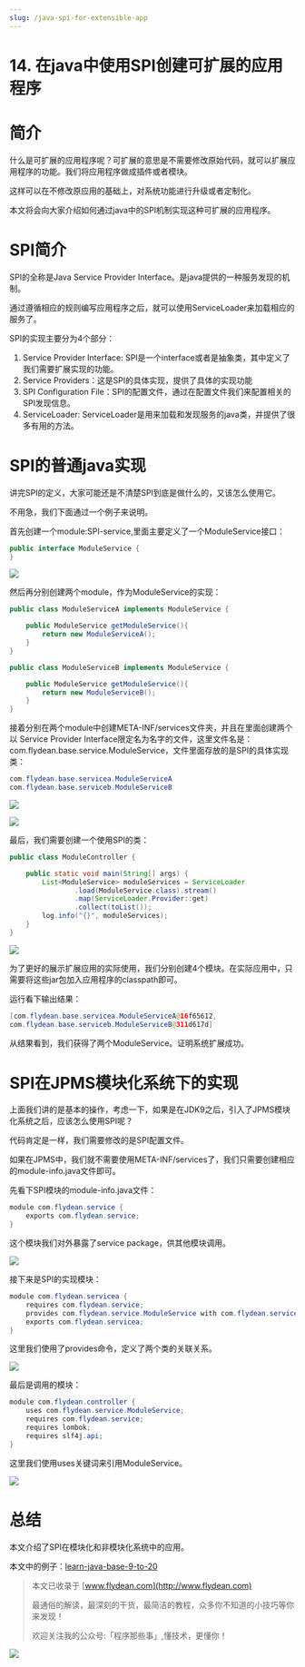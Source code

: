 ```yaml
---
slug: /java-spi-for-extensible-app
---
```


# 14. 在java中使用SPI创建可扩展的应用程序

# 简介

什么是可扩展的应用程序呢？可扩展的意思是不需要修改原始代码，就可以扩展应用程序的功能。我们将应用程序做成插件或者模块。

这样可以在不修改原应用的基础上，对系统功能进行升级或者定制化。

本文将会向大家介绍如何通过java中的SPI机制实现这种可扩展的应用程序。

# SPI简介

SPI的全称是Java Service Provider Interface。是java提供的一种服务发现的机制。

通过遵循相应的规则编写应用程序之后，就可以使用ServiceLoader来加载相应的服务了。

SPI的实现主要分为4个部分：

1. Service Provider Interface: SPI是一个interface或者是抽象类，其中定义了我们需要扩展实现的功能。
2. Service Providers：这是SPI的具体实现，提供了具体的实现功能
3. SPI Configuration File：SPI的配置文件，通过在配置文件我们来配置相关的SPI发现信息。
4. ServiceLoader: ServiceLoader是用来加载和发现服务的java类，并提供了很多有用的方法。

# SPI的普通java实现

讲完SPI的定义，大家可能还是不清楚SPI到底是做什么的，又该怎么使用它。

不用急，我们下面通过一个例子来说明。

首先创建一个module:SPI-service,里面主要定义了一个ModuleService接口：

~~~java
public interface ModuleService {
}
~~~

![](https://img-blog.csdnimg.cn/20200711103146283.png?x-oss-process=image/watermark,type_ZmFuZ3poZW5naGVpdGk,shadow_0,text_aHR0cDovL3d3dy5mbHlkZWFuLmNvbQ==,size_30,color_8F8F8F,t_70)

然后再分别创建两个module，作为ModuleService的实现：

~~~java
public class ModuleServiceA implements ModuleService {

    public ModuleService getModuleService(){
        return new ModuleServiceA();
    }
}
~~~

~~~java
public class ModuleServiceB implements ModuleService {

    public ModuleService getModuleService(){
        return new ModuleServiceB();
    }
}
~~~

接着分别在两个module中创建META-INF/services文件夹，并且在里面创建两个以 Service Provider Interface限定名为名字的文件，这里文件名是：com.flydean.base.service.ModuleService，文件里面存放的是SPI的具体实现类：

~~~java
com.flydean.base.servicea.ModuleServiceA
com.flydean.base.serviceb.ModuleServiceB
~~~

![](https://img-blog.csdnimg.cn/20200711103500719.png?x-oss-process=image/watermark,type_ZmFuZ3poZW5naGVpdGk,shadow_0,text_aHR0cDovL3d3dy5mbHlkZWFuLmNvbQ==,size_30,color_8F8F8F,t_70)

![](https://img-blog.csdnimg.cn/20200711103530437.png?x-oss-process=image/watermark,type_ZmFuZ3poZW5naGVpdGk,shadow_0,text_aHR0cDovL3d3dy5mbHlkZWFuLmNvbQ==,size_30,color_8F8F8F,t_70)

最后，我们需要创建一个使用SPI的类：

~~~java
public class ModuleController {

    public static void main(String[] args) {
        List<ModuleService> moduleServices = ServiceLoader
                .load(ModuleService.class).stream()
                .map(ServiceLoader.Provider::get)
                .collect(toList());
        log.info("{}", moduleServices);
    }
}
~~~

![](https://img-blog.csdnimg.cn/20200711103750916.png?x-oss-process=image/watermark,type_ZmFuZ3poZW5naGVpdGk,shadow_0,text_aHR0cDovL3d3dy5mbHlkZWFuLmNvbQ==,size_30,color_8F8F8F,t_70)

为了更好的展示扩展应用的实际使用，我们分别创建4个模块。在实际应用中，只需要将这些jar包加入应用程序的classpath即可。

运行看下输出结果：

~~~java
[com.flydean.base.servicea.ModuleServiceA@16f65612, 
com.flydean.base.serviceb.ModuleServiceB@311d617d]
~~~

从结果看到，我们获得了两个ModuleService。证明系统扩展成功。

# SPI在JPMS模块化系统下的实现

上面我们讲的是基本的操作，考虑一下，如果是在JDK9之后，引入了JPMS模块化系统之后，应该怎么使用SPI呢？

代码肯定是一样，我们需要修改的是SPI配置文件。

如果在JPMS中，我们就不需要使用META-INF/services了，我们只需要创建相应的module-info.java文件即可。

先看下SPI模块的module-info.java文件：

~~~java
module com.flydean.service {
    exports com.flydean.service;
}
~~~

这个模块我们对外暴露了service package，供其他模块调用。

![](https://img-blog.csdnimg.cn/20200711104305359.png?x-oss-process=image/watermark,type_ZmFuZ3poZW5naGVpdGk,shadow_0,text_aHR0cDovL3d3dy5mbHlkZWFuLmNvbQ==,size_30,color_8F8F8F,t_70)

接下来是SPI的实现模块：

~~~java
module com.flydean.servicea {
    requires com.flydean.service;
    provides com.flydean.service.ModuleService with com.flydean.servicea.ModuleServiceA;
    exports com.flydean.servicea;
}
~~~

这里我们使用了provides命令，定义了两个类的关联关系。

![](https://img-blog.csdnimg.cn/20200711104500113.png?x-oss-process=image/watermark,type_ZmFuZ3poZW5naGVpdGk,shadow_0,text_aHR0cDovL3d3dy5mbHlkZWFuLmNvbQ==,size_30,color_8F8F8F,t_70)

最后是调用的模块：

~~~java
module com.flydean.controller {
    uses com.flydean.service.ModuleService;
    requires com.flydean.service;
    requires lombok;
    requires slf4j.api;
}
~~~

这里我们使用uses关键词来引用ModuleService。

![](https://img-blog.csdnimg.cn/20200711104618595.png?x-oss-process=image/watermark,type_ZmFuZ3poZW5naGVpdGk,shadow_0,text_aHR0cDovL3d3dy5mbHlkZWFuLmNvbQ==,size_30,color_8F8F8F,t_70)

# 总结

本文介绍了SPI在模块化和非模块化系统中的应用。

本文中的例子：[learn-java-base-9-to-20](https://github.com/ddean2009/learn-java-base-9-to-20)

> 本文已收录于 [www.flydean.com](http://www.flydean.com)
>
> 最通俗的解读，最深刻的干货，最简洁的教程，众多你不知道的小技巧等你来发现！
> 
> 欢迎关注我的公众号:「程序那些事」,懂技术，更懂你！

![](https://img-blog.csdnimg.cn/20200709152618916.png)
